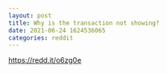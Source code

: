 ```yaml
--- 
layout: post 
title: Why is the transaction not showing? 
date: 2021-06-24 1624536065 
categories: reddit 
--- 
```

https://redd.it/o6zg0e
